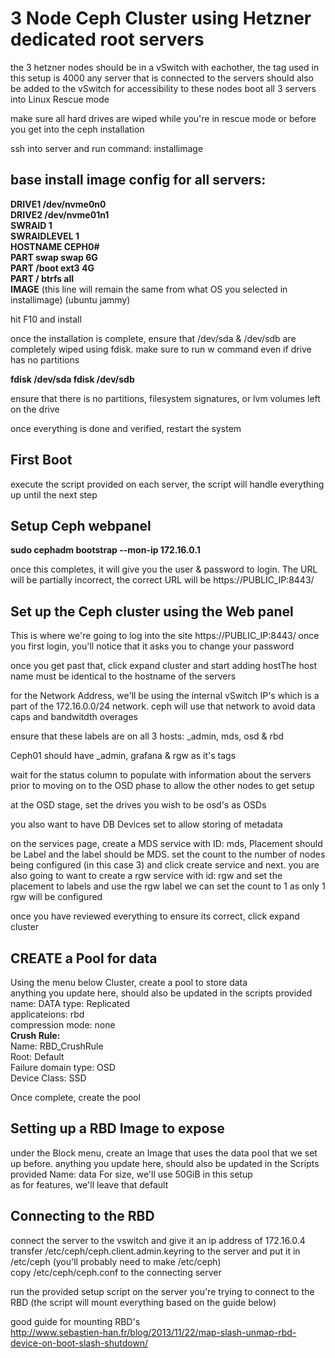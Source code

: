 # 3 Node Ceph Cluster using Hetzner dedicated root servers
the 3 hetzner nodes should be in a vSwitch with eachother, the tag used in this setup is 4000
any server that is connected to the servers should also be added to the vSwitch for accessibility to these nodes
boot all 3 servers into Linux Rescue mode

make sure all hard drives are wiped while you're in rescue mode or before you get into the ceph installation

ssh into server and run command: installimage

## base install image config for all servers: 
**DRIVE1 /dev/nvme0n0<br>
DRIVE2 /dev/nvme01n1<br>
SWRAID 1<br>
SWRAIDLEVEL 1<br>
HOSTNAME CEPH0#<br>
PART swap swap 6G<br>
PART /boot ext3 4G<br>
PART / btrfs all<br>
IMAGE** (this line will remain the same from what OS you selected in installimage) (ubuntu jammy)

hit F10 and install

once the installation is complete, ensure that /dev/sda & /dev/sdb are completely wiped using fdisk. make sure to run w command even if drive has no partitions

**fdisk /dev/sda
fdisk /dev/sdb**

ensure that there is no partitions, filesystem signatures, or lvm volumes left on the drive 

once everything is done and verified, restart the system

## First Boot
execute the script provided on each server, the script will handle everything up until the next step

## Setup Ceph webpanel
**sudo cephadm bootstrap --mon-ip 172.16.0.1**

once this completes, it will give you the user & password to login. The URL will be partially incorrect, the correct URL will be https://PUBLIC_IP:8443/

## Set up the Ceph cluster using the Web panel
This is where we're going to log into the site https://PUBLIC_IP:8443/ once you first login, you'll notice that it asks you to change your password

once you get past that, click expand cluster and start adding hostThe host name must be identical to the hostname of the servers

for the Network Address, we'll be using the internal vSwitch IP's which is a part of the 172.16.0.0/24 network. ceph will use that network to avoid data caps and bandwitdth overages 

ensure that these labels are on all 3 hosts: _admin, mds, osd & rbd

Ceph01 should have _admin, grafana & rgw as it's tags

wait for the status column to populate with information about the servers prior to moving on to the OSD phase to allow the other nodes to get setup 

at the OSD stage, set the drives you wish to be osd's as OSDs

you also want to have DB Devices set to allow storing of metadata

on the services page, create a MDS service with ID: mds, Placement should be Label and the label should be MDS. set the count to  the number of nodes being configured (in this case 3) and click create service and next. 
you are also going to want to create a rgw service with id: rgw and set the placement to labels and use the rgw label
we can set the count to 1 as only 1 rgw will be configured

once you have reviewed everything to ensure its correct, click expand cluster

## CREATE a Pool for data
Using the menu below Cluster, create a pool to store data<br>
anything you update here, should also be updated in the scripts provided
name: DATA
type: Replicated<br>
applicateions: rbd<br>
compression mode: none<br>
**Crush Rule:<br>**
Name: RBD_CrushRule<br>
Root: Default<br>
Failure domain type: OSD<br>
Device Class: SSD<br>

Once complete, create the pool

## Setting up a RBD Image to expose
under the Block menu, create an Image that uses the data pool that we set up before. 
anything you update here, should also be updated in the Scripts provided
Name: data
For size, we'll use 50GiB in this setup<br>
as for features, we'll leave that default

## Connecting to the RBD 
connect the server to the vswitch and give it an ip address of 172.16.0.4<br>
transfer /etc/ceph/ceph.client.admin.keyring to the server and put it in /etc/ceph (you'll probably need to make /etc/ceph)<br>
copy /etc/ceph/ceph.conf to the connecting server<br>

run the provided setup script on the server you're trying to connect to the RBD (the script will mount everything based on the guide below)

good guide for mounting RBD's<br>
http://www.sebastien-han.fr/blog/2013/11/22/map-slash-unmap-rbd-device-on-boot-slash-shutdown/
